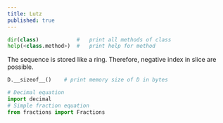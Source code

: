 ```yaml
---
title: Lutz
published: true
---
```

```Python
dir(class)            #   print all methods of class
help(<class.method>)  #   print help for method
```

The sequence is stored like a ring. Therefore, negative index in slice are possible.
```Python
D.__sizeof__()    # print memory size of D in bytes

# Decimal equation
import decimal
# Simple fraction equation
from fractions import Fractions
```
